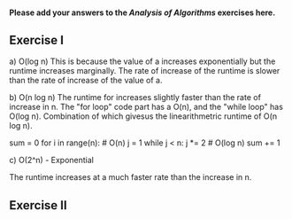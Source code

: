 #### Please add your answers to the **_Analysis of Algorithms_** exercises here.

## Exercise I

a) O(log n)
This is because the value of a increases exponentially but the runtime increases marginally. The rate of increase of the runtime is slower than the rate of increase of the value of a.

b) O(n log n)
The runtime for increases slightly faster than the rate of increase in n. The "for loop" code part has a O(n), and the "while loop" has O(log n). Combination of which givesus the linearithmetric runtime of O(n log n).

sum = 0
for i in range(n): # O(n)
j = 1
while j < n:
j \*= 2 # O(log n)
sum += 1

c) O(2^n) - Exponential

The runtime increases at a much faster rate than the increase in n.

## Exercise II

